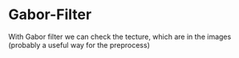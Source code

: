 # Gabor-Filter
With Gabor filter we can check the tecture, which are in the images (probably a useful way for the preprocess)
